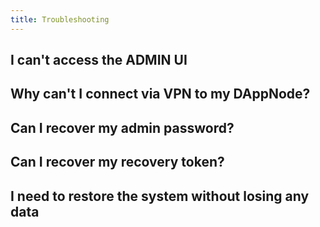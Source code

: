 ```yaml
---
title: Troubleshooting
---
```


## I can't access the ADMIN UI

## Why can't I connect via VPN to my DAppNode?

## Can I recover my admin password?

## Can I recover my recovery token?

## I need to restore the system without losing any data
